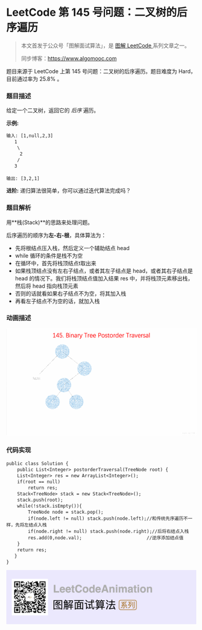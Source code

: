 # LeetCode 第 145 号问题：二叉树的后序遍历

> 本文首发于公众号「图解面试算法」，是 [图解 LeetCode ](<https://github.com/MisterBooo/LeetCodeAnimation>) 系列文章之一。
>
> 同步博客：https://www.algomooc.com

题目来源于 LeetCode 上第 145 号问题：二叉树的后序遍历。题目难度为 Hard，目前通过率为 25.8% 。

### 题目描述

给定一个二叉树，返回它的 *后序* 遍历。

**示例:**

```
输入: [1,null,2,3]  
   1
    \
     2
    /
   3 

输出: [3,2,1]
```

**进阶:** 递归算法很简单，你可以通过迭代算法完成吗？

### 题目解析

用**栈(Stack)**的思路来处理问题。

后序遍历的顺序为**左-右-根**，具体算法为：

- 先将根结点压入栈，然后定义一个辅助结点 head
- while 循环的条件是栈不为空
- 在循环中，首先将栈顶结点t取出来
- 如果栈顶结点没有左右子结点，或者其左子结点是 head，或者其右子结点是 head 的情况下。我们将栈顶结点值加入结果 res 中，并将栈顶元素移出栈，然后将 head 指向栈顶元素
- 否则的话就看如果右子结点不为空，将其加入栈
- 再看左子结点不为空的话，就加入栈



### 动画描述

![](../Animation/Animation.gif)

### 代码实现

```
public class Solution {
    public List<Integer> postorderTraversal(TreeNode root) {
    List<Integer> res = new ArrayList<Integer>();
    if(root == null)
        return res;
    Stack<TreeNode> stack = new Stack<TreeNode>();
    stack.push(root);
    while(!stack.isEmpty()){
        TreeNode node = stack.pop();
        if(node.left != null) stack.push(node.left);//和传统先序遍历不一样，先将左结点入栈
        if(node.right != null) stack.push(node.right);//后将右结点入栈
        res.add(0,node.val);                        //逆序添加结点值
    }     
    return res;
   }
}
```



![](../../Pictures/qrcode.jpg)